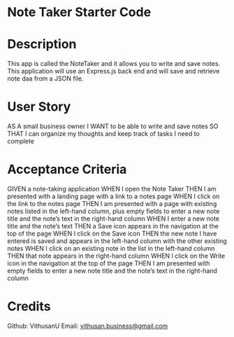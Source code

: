 # Note Taker Starter Code


# Description


This app is called the NoteTaker and it allows you to write and save notes. This application will use an Express.js back end and will save and retrieve note daa from a JSON file.




# User Story

AS A small business owner
I WANT to be able to write and save notes
SO THAT I can organize my thoughts and keep track of tasks I need to complete




# Acceptance Criteria

GIVEN a note-taking application
WHEN I open the Note Taker
THEN I am presented with a landing page with a link to a notes page
WHEN I click on the link to the notes page
THEN I am presented with a page with existing notes listed in the left-hand column, plus empty fields to enter a new note title and the note’s text in the right-hand column
WHEN I enter a new note title and the note’s text
THEN a Save icon appears in the navigation at the top of the page
WHEN I click on the Save icon
THEN the new note I have entered is saved and appears in the left-hand column with the other existing notes
WHEN I click on an existing note in the list in the left-hand column
THEN that note appears in the right-hand column
WHEN I click on the Write icon in the navigation at the top of the page
THEN I am presented with empty fields to enter a new note title and the note’s text in the right-hand column


# Credits

Github: VithusanU
Email: vithusan.business@gmail.com
